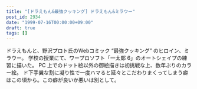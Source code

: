 ```yaml
---
title: "[ドラえもん&最強クッキング] ドラえもん&ミラウー"
post_id: 2934
date: "1999-07-16T00:00:00+09:00"
draft: true
tags: []
---
```



ドラえもんと、野沢プロト氏のWebコミック “最強クッキング” のヒロイン、ミラウー。 学校の授業にて、ワープロソフト「一太郎 6」のオートシェイプの練習に描いた。 PC 上でのドット絵以外の御絵描きは初挑戦な上、数年ぶりのカラー絵。 ド下手糞な割に凝り性で一度ハマると延々とこだわりまくってしまう癖はこの頃から。この癖が良いか悪いは別として。

